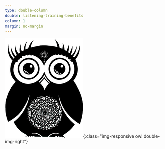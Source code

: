 ```yaml
---
type: double-column
double: listening-training-benefits
column: 1
margin: no-margin
---
```


![Owl picture](/assets/images/owl.png){:class="img-responsive owl double-img-right"}
